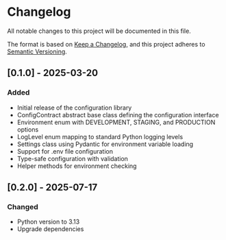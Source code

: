 # Changelog

All notable changes to this project will be documented in this file.

The format is based on [Keep a Changelog](https://keepachangelog.com/en/1.1.0/),
and this project adheres to [Semantic Versioning](https://semver.org/spec/v2.0.0.html).

## [0.1.0] - 2025-03-20

### Added

- Initial release of the configuration library
- ConfigContract abstract base class defining the configuration interface
- Environment enum with DEVELOPMENT, STAGING, and PRODUCTION options
- LogLevel enum mapping to standard Python logging levels
- Settings class using Pydantic for environment variable loading
- Support for .env file configuration
- Type-safe configuration with validation
- Helper methods for environment checking


## [0.2.0] - 2025-07-17

### Changed

- Python version to 3.13
- Upgrade dependencies
